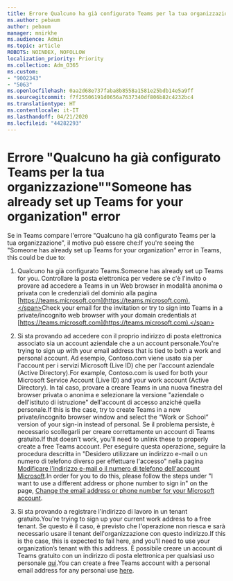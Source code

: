 ```yaml
---
title: Errore Qualcuno ha già configurato Teams per la tua organizzazione
ms.author: pebaum
author: pebaum
manager: mnirkhe
ms.audience: Admin
ms.topic: article
ROBOTS: NOINDEX, NOFOLLOW
localization_priority: Priority
ms.collection: Adm_O365
ms.custom:
- "9002343"
- "5063"
ms.openlocfilehash: 0aa2d68e737faba8b8558a1581e25bdb14e5a9ff
ms.sourcegitcommit: f7f25506191d0656a7637340df806b82c4232bc4
ms.translationtype: HT
ms.contentlocale: it-IT
ms.lasthandoff: 04/21/2020
ms.locfileid: "44282293"
---
```

# <a name="someone-has-already-set-up-teams-for-your-organization-error"></a><span data-ttu-id="780c9-102">Errore "Qualcuno ha già configurato Teams per la tua organizzazione"</span><span class="sxs-lookup"><span data-stu-id="780c9-102">"Someone has already set up Teams for your organization" error</span></span>

<span data-ttu-id="780c9-103">Se in Teams compare l'errore "Qualcuno ha già configurato Teams per la tua organizzazione", il motivo può essere che:</span><span class="sxs-lookup"><span data-stu-id="780c9-103">If you're seeing the "Someone has already set up Teams for your organization" error in Teams, this could be due to:</span></span>

1. <span data-ttu-id="780c9-104">Qualcuno ha già configurato Teams.</span><span class="sxs-lookup"><span data-stu-id="780c9-104">Someone has already set up Teams for you.</span></span> <span data-ttu-id="780c9-105">Controllare la posta elettronica per vedere se c'è l'invito o provare ad accedere a Teams in un Web browser in modalità anonima o privata con le credenziali del dominio alla pagina [https://teams.microsoft.com](https://teams.microsoft.com).</span><span class="sxs-lookup"><span data-stu-id="780c9-105">Check your email for the invitation or try to sign into Teams in a private/incognito web browser with your domain credentials at [https://teams.microsoft.com](https://teams.microsoft.com).</span></span>

2. <span data-ttu-id="780c9-106">Si sta provando ad accedere con il proprio indirizzo di posta elettronica associato sia un account aziendale che a un account personale.</span><span class="sxs-lookup"><span data-stu-id="780c9-106">You're trying to sign up with your email address that is tied to both a work and personal account.</span></span> <span data-ttu-id="780c9-107">Ad esempio, Contoso.com viene usato sia per l'account per i servizi Microsoft (Live ID) che per l'account aziendale (Active Directory).</span><span class="sxs-lookup"><span data-stu-id="780c9-107">For example, Contoso.com is used for both your Microsoft Service Account (Live ID) and your work account (Active Directory).</span></span> <span data-ttu-id="780c9-108">In tal caso, provare a creare Teams in una nuova finestra del browser privata o anonima e selezionare la versione "aziendale o dell'istituto di istruzione" dell'account di accesso anziché quella personale.</span><span class="sxs-lookup"><span data-stu-id="780c9-108">If this is the case, try to create Teams in a new private/incognito browser window and select the “Work or School” version of your sign-in instead of personal.</span></span> <span data-ttu-id="780c9-109">Se il problema persiste, è necessario scollegarli per creare correttamente un account di Teams gratuito.</span><span class="sxs-lookup"><span data-stu-id="780c9-109">If that doesn’t work, you'll need to unlink these to properly create a free Teams account.</span></span> <span data-ttu-id="780c9-110">Per eseguire questa operazione, seguire la procedura descritta in "Desidero utilizzare un indirizzo e-mail o un numero di telefono diverso per effettuare l'accesso" nella pagina [Modificare l'indirizzo e-mail o il numero di telefono dell'account Microsoft](https://support.microsoft.com/help/12407).</span><span class="sxs-lookup"><span data-stu-id="780c9-110">In order for you to do this, please follow the steps under "I want to use a different address or phone number to sign in" on the page, [Change the email address or phone number for your Microsoft account](https://support.microsoft.com/help/12407).</span></span>

3. <span data-ttu-id="780c9-111">Si sta provando a registrare l'indirizzo di lavoro in un tenant gratuito.</span><span class="sxs-lookup"><span data-stu-id="780c9-111">You're trying to sign up your current work address to a free tenant.</span></span> <span data-ttu-id="780c9-112">Se questo è il caso, è previsto che l'operazione non riesca e sarà necessario usare il tenant dell'organizzazione con questo indirizzo.</span><span class="sxs-lookup"><span data-stu-id="780c9-112">If this is the case, this is expected to fail here, and you'll need to use your organization’s tenant with this address.</span></span> <span data-ttu-id="780c9-113">È possibile creare un account di Teams gratuito con un indirizzo di posta elettronica per qualsiasi uso personale [qui](https://products.office.com/microsoft-teams/group-chat-software).</span><span class="sxs-lookup"><span data-stu-id="780c9-113">You can create a free Teams account with a personal email address for any personal use [here](https://products.office.com/microsoft-teams/group-chat-software).</span></span>
